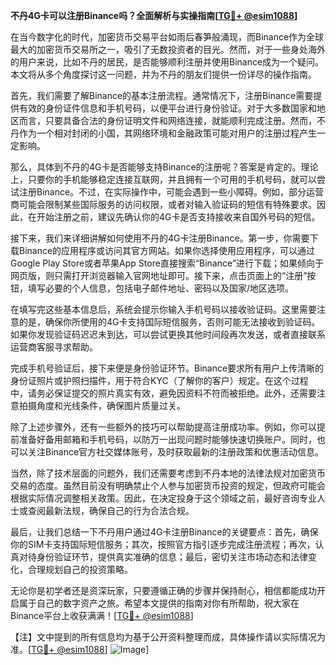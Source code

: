 **不丹4G卡可以注册Binance吗？全面解析与实操指南[[TG💪+ @esim1088](https://t.me/s/esim1088)]**

在当今数字化的时代，加密货币交易平台如雨后春笋般涌现，而Binance作为全球最大的加密货币交易所之一，吸引了无数投资者的目光。然而，对于一些身处海外的用户来说，比如不丹的居民，是否能够顺利注册并使用Binance成为一个疑问。本文将从多个角度探讨这一问题，并为不丹的朋友们提供一份详尽的操作指南。

首先，我们需要了解Binance的基本注册流程。通常情况下，注册Binance需要提供有效的身份证件信息和手机号码，以便平台进行身份验证。对于大多数国家和地区而言，只要具备合法的身份证明文件和网络连接，就能顺利完成注册。然而，不丹作为一个相对封闭的小国，其网络环境和金融政策可能对用户的注册过程产生一定影响。

那么，具体到不丹的4G卡是否能够支持Binance的注册呢？答案是肯定的。理论上，只要你的手机能够稳定连接互联网，并且拥有一个可用的手机号码，就可以尝试注册Binance。不过，在实际操作中，可能会遇到一些小障碍。例如，部分运营商可能会限制某些国际服务的访问权限，或者对输入验证码的短信有特殊要求。因此，在开始注册之前，建议先确认你的4G卡是否支持接收来自国外号码的短信。

接下来，我们来详细讲解如何使用不丹的4G卡注册Binance。第一步，你需要下载Binance的应用程序或访问其官方网站。如果你选择使用应用程序，可以通过Google Play Store或者苹果App Store直接搜索“Binance”进行下载；如果倾向于网页版，则只需打开浏览器输入官网地址即可。接下来，点击页面上的“注册”按钮，填写必要的个人信息，包括电子邮件地址、密码以及国家/地区选项。

在填写完这些基本信息后，系统会提示你输入手机号码以接收验证码。这里需要注意的是，确保你所使用的4G卡支持国际短信服务，否则可能无法接收到验证码。如果你发现验证码迟迟未到达，可以尝试更换其他时间段再次发送，或者直接联系运营商客服寻求帮助。

完成手机号验证后，接下来便是身份验证环节。Binance要求所有用户上传清晰的身份证照片或护照扫描件，用于符合KYC（了解你的客户）规定。在这个过程中，请务必保证提交的照片真实有效，避免因资料不符而被拒绝。此外，还需要注意拍摄角度和光线条件，确保图片质量过关。

除了上述步骤外，还有一些额外的技巧可以帮助提高注册成功率。例如，你可以提前准备好备用邮箱和手机号码，以防万一出现问题时能够快速切换账户。同时，也可以关注Binance官方社交媒体账号，及时获取最新的注册政策和优惠活动信息。

当然，除了技术层面的问题外，我们还需要考虑到不丹本地的法律法规对加密货币交易的态度。虽然目前没有明确禁止个人参与加密货币投资的规定，但政府可能会根据实际情况调整相关政策。因此，在决定投身于这个领域之前，最好咨询专业人士或查阅最新法规，确保自己的行为合法合规。

最后，让我们总结一下不丹用户通过4G卡注册Binance的关键要点：首先，确保你的SIM卡支持国际短信服务；其次，按照官方指引逐步完成注册流程；再次，认真对待身份验证环节，提供真实准确的信息；最后，密切关注市场动态和法律变化，合理规划自己的投资策略。

无论你是初学者还是资深玩家，只要遵循正确的步骤并保持耐心，相信都能成功开启属于自己的数字资产之旅。希望本文提供的指南对你有所帮助，祝大家在Binance平台上收获满满！[[TG💪+ @esim1088](https://t.me/s/esim1088)]

【注】文中提到的所有信息均为基于公开资料整理而成，具体操作请以实际情况为准。[[TG💪+ @esim1088](https://t.me/s/esim1088)] ![Image](https://i.postimg.cc/4NQfJmqS/Snipaste-2025-05-13-00-14-12.png)]
